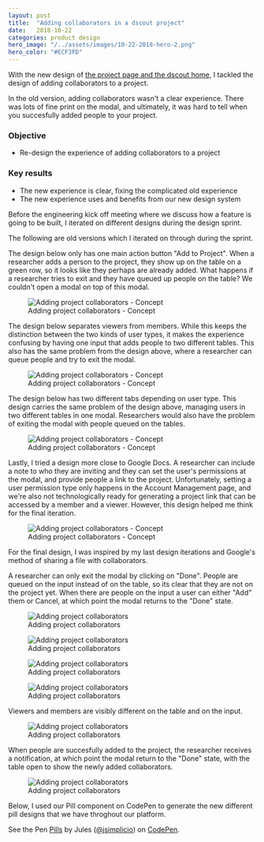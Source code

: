 ```yaml
---
layout: post
title:  "Adding collaborators in a dscout project"
date:   2018-10-22
categories: product design
hero_image: "/../assets/images/10-22-2018-hero-2.png"
hero_color: "#ECF3FD"
---
```


With the new design of [the project page and the dscout home](https://julessimplic.io/product/design/new-dscout-home-and-project-page/), I tackled the design of adding collaborators to a project.

In the old version, adding collaborators wasn't a clear experience. There was lots of fine print on the modal, and ultimately, it was hard to tell when you succesfully added people to your project.

### Objective
* Re-design the experience of adding collaborators to a project

### Key results
* The new experience is clear, fixing the complicated old experience
* The new experience uses and benefits from our new design system

Before the engineering kick off meeting where we discuss how a feature is going to be built, I iterated on different designs during the design sprint.

The following are old versions which I iterated on through during the sprint.

The design below only has one main action button "Add to Project". When a researcher adds a person to the project, they show up on the table on a green row, so it looks like they perhaps are already added. What happens if a researcher tries to exit and they have queued up people on the table? We couldn't open a modal on top of this modal.

<figure>
	<img src="{{ site.baseurl }}/assets/images/old-1.png" title="Adding project collaborators - Concept" />
	<figcaption class="media-caption center">Adding project collaborators - Concept</figcaption>
</figure>

The design below separates viewers from members. While this keeps the distinction between the two kinds of user types, it makes the experience confusing by having one input that adds people to two different tables. This also has the same problem from the design above, where a researcher can queue people and try to exit the modal.

<figure>
	<img src="{{ site.baseurl }}/assets/images/old-2.png" title="Adding project collaborators - Concept" />
	<figcaption class="media-caption center">Adding project collaborators - Concept</figcaption>
</figure>

The design below has two different tabs depending on user type. This design carries the same problem of the design above, managing users in two different tables in one modal. Researchers would also have the problem of exiting the modal with people queued on the tables.

<figure>
	<img src="{{ site.baseurl }}/assets/images/old-3.png" title="Adding project collaborators - Concept" />
	<figcaption class="media-caption center">Adding project collaborators - Concept</figcaption>
</figure>

Lastly, I tried a design more close to Google Docs. A researcher can include a note to who they are inviting and they can set the user's permissions at the modal, and provide people a link to the project. Unfortunately, setting a user permission type only happens in the Account Management page, and we're also not technologically ready for generating a project link that can be accessed by a member and a viewer. However, this design helped me think for the final iteration.

<figure>
	<img src="{{ site.baseurl }}/assets/images/old-4.png" title="Adding project collaborators - Concept" />
	<figcaption class="media-caption center">Adding project collaborators - Concept</figcaption>
</figure>

For the final design, I was inspired by my last design iterations and Google's method of sharing a file with collaborators.

A researcher can only exit the modal by clicking on "Done". People are queued on the input instead of on the table, so its clear that they are not on the project yet. When there are people on the input a user can either "Add" them or Cancel, at which point the modal returns to the "Done" state.

<figure>
	<img src="{{ site.baseurl }}/assets/images/collaborators-1.png" title="Adding project collaborators" />
	<figcaption class="media-caption center">Adding project collaborators</figcaption>
</figure>

<figure>
	<img src="{{ site.baseurl }}/assets/images/collaborators-2.png" title="Adding project collaborators" />
	<figcaption class="media-caption center">Adding project collaborators</figcaption>
</figure>

<figure>
	<img src="{{ site.baseurl }}/assets/images/collaborators-3.png" title="Adding project collaborators" />
	<figcaption class="media-caption center">Adding project collaborators</figcaption>
</figure>

<figure>
	<img src="{{ site.baseurl }}/assets/images/collaborators-4.png" title="Adding project collaborators" />
	<figcaption class="media-caption center">Adding project collaborators</figcaption>
</figure>

Viewers and members are visibly different on the table and on the input.

<figure>
	<img src="{{ site.baseurl }}/assets/images/collaborators-5.png" title="Adding project collaborators" />
	<figcaption class="media-caption center">Adding project collaborators</figcaption>
</figure>

When people are succesfully added to the project, the researcher receives a notification, at which point the modal return to the "Done" state, with the table open to show the newly added collaborators.

<figure>
	<img src="{{ site.baseurl }}/assets/images/collaborators-6.png" title="Adding project collaborators" />
	<figcaption class="media-caption center">Adding project collaborators</figcaption>
</figure>

Below, I used our Pill component on CodePen to generate the new different pill designs that we have throghout our platform.

<p data-height="460" data-theme-id="dark" data-slug-hash="yxRPwX" data-default-tab="js,result" data-user="jsimplicio" data-pen-title="Pills" class="codepen">See the Pen <a href="https://codepen.io/jsimplicio/pen/yxRPwX/">Pills</a> by Jules (<a href="https://codepen.io/jsimplicio">@jsimplicio</a>) on <a href="https://codepen.io">CodePen</a>.</p>
<script async src="https://static.codepen.io/assets/embed/ei.js"></script>
